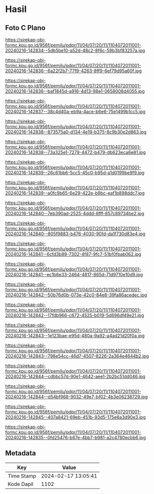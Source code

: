# Hasil

## Foto C Plano

https://sirekap-obj-formc.kpu.go.id/956f/pemilu/pdpr/11/04/07/20/11/1104072011001-20240216-142834--5db5be10-a52d-48c2-8f6c-59b3bf83257a.jpg

https://sirekap-obj-formc.kpu.go.id/956f/pemilu/pdpr/11/04/07/20/11/1104072011001-20240216-142836--6a22f2b7-77f9-4263-8ff9-6ef79d95a60f.jpg

https://sirekap-obj-formc.kpu.go.id/956f/pemilu/pdpr/11/04/07/20/11/1104072011001-20240216-142836--baf1845d-a916-4d13-98e1-0658008d4055.jpg

https://sirekap-obj-formc.kpu.go.id/956f/pemilu/pdpr/11/04/07/20/11/1104072011001-20240216-142837--38c4d40a-eb9a-4ace-b6e6-75e1499b1cc5.jpg

https://sirekap-obj-formc.kpu.go.id/956f/pemilu/pdpr/11/04/07/20/11/1104072011001-20240216-142838--873575a0-d134-4e19-b375-8c9b30e2d863.jpg

https://sirekap-obj-formc.kpu.go.id/956f/pemilu/pdpr/11/04/07/20/11/1104072011001-20240216-142838--73a325e1-7279-4472-b479-db623eca6e81.jpg

https://sirekap-obj-formc.kpu.go.id/956f/pemilu/pdpr/11/04/07/20/11/1104072011001-20240216-142839--26c61bb6-5cc5-45c0-b95d-a1d0199be9f9.jpg

https://sirekap-obj-formc.kpu.go.id/956f/pemilu/pdpr/11/04/07/20/11/1104072011001-20240216-142839--a0fc9b65-6e29-422e-b9bc-eaf1b898ddc7.jpg

https://sirekap-obj-formc.kpu.go.id/956f/pemilu/pdpr/11/04/07/20/11/1104072011001-20240216-142840--7eb390ad-2525-4ddd-8fff-857c89734be2.jpg

https://sirekap-obj-formc.kpu.go.id/956f/pemilu/pdpr/11/04/07/20/11/1104072011001-20240216-142840--805f9883-b476-4030-90fd-da1f730d83e4.jpg

https://sirekap-obj-formc.kpu.go.id/956f/pemilu/pdpr/11/04/07/20/11/1104072011001-20240216-142841--6cfd3b89-7302-4f87-9fc7-51bf0fbab062.jpg

https://sirekap-obj-formc.kpu.go.id/956f/pemilu/pdpr/11/04/07/20/11/1104072011001-20240216-142841--ec1b6e33-2464-4817-865d-71d9710e10d9.jpg

https://sirekap-obj-formc.kpu.go.id/956f/pemilu/pdpr/11/04/07/20/11/1104072011001-20240216-142842--50b76d0b-073e-42c0-84e8-39fa86acedec.jpg

https://sirekap-obj-formc.kpu.go.id/956f/pemilu/pdpr/11/04/07/20/11/1104072011001-20240216-142842--17fdb966-c672-4525-b019-5d696df49e21.jpg

https://sirekap-obj-formc.kpu.go.id/956f/pemilu/pdpr/11/04/07/20/11/1104072011001-20240216-142843--1e123bae-e95d-480a-9a92-a4ad21d20f0a.jpg

https://sirekap-obj-formc.kpu.go.id/956f/pemilu/pdpr/11/04/07/20/11/1104072011001-20240216-142843--798e54cc-46d7-4507-8226-2a364e4644b2.jpg

https://sirekap-obj-formc.kpu.go.id/956f/pemilu/pdpr/11/04/07/20/11/1104072011001-20240216-142844--cdbbc57d-90e1-4642-aee1-2b2bc51dd046.jpg

https://sirekap-obj-formc.kpu.go.id/956f/pemilu/pdpr/11/04/07/20/11/1104072011001-20240216-142844--d54bf968-9032-49e7-bf02-4b3e06238729.jpg

https://sirekap-obj-formc.kpu.go.id/956f/pemilu/pdpr/11/04/07/20/11/1104072011001-20240216-142845--407a8421-69eb-451b-93d5-175e6a3d90e3.jpg

https://sirekap-obj-formc.kpu.go.id/956f/pemilu/pdpr/11/04/07/20/11/1104072011001-20240216-142835--0fd25476-b67e-4bb7-b981-a2c4780ecbb6.jpg


## Metadata

| Key        | Value               |
| ---------- | ------------------- |
| Time Stamp | 2024-02-17 13:05:41 |
| Kode Dapil | 1102                |



